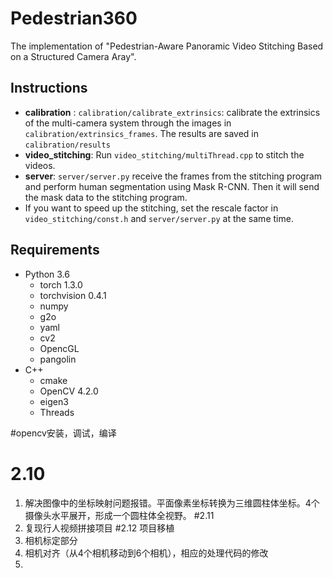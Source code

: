 # Pedestrian360
The implementation of "Pedestrian-Aware Panoramic Video Stitching Based on a Structured Camera Aray".

## Instructions
* **calibration** : `calibration/calibrate_extrinsics`:  calibrate the extrinsics of the multi-camera system through the images in `calibration/extrinsics_frames`. The results are saved in `calibration/results`
* **video_stitching**: Run `video_stitching/multiThread.cpp` to stitch the videos. 
* **server**: `server/server.py` receive the frames from the stitching program and perform human segmentation using Mask R-CNN. Then it will send the mask data to the stitching program.
* If you want to speed up the stitching, set the rescale factor in `video_stitching/const.h` and `server/server.py` at the same time.
## Requirements

* Python 3.6
  * torch 1.3.0
  * torchvision 0.4.1
  * numpy
  * g2o
  * yaml
  * cv2
  * OpencGL
  * pangolin
* C++
  * cmake
  * OpenCV 4.2.0 
  * eigen3
  * Threads

#opencv安装，调试，编译

# 2.10 
1. 解决图像中的坐标映射问题报错。平面像素坐标转换为三维圆柱体坐标。4个摄像头水平展开，形成一个圆柱体全视野。
#2.11 
1. 复现行人视频拼接项目
#2.12 项目移植
1. 相机标定部分
2. 相机对齐（从4个相机移动到6个相机），相应的处理代码的修改
3. 
